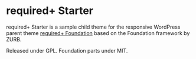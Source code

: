 required+ Starter
=================

required+ Starter is a sample child theme for the responsive WordPress parent theme [required+ Foundation](https://github.com/wearerequired/required-foundation) based on the Foundation framework by ZURB.

Released under GPL. Foundation parts under MIT.